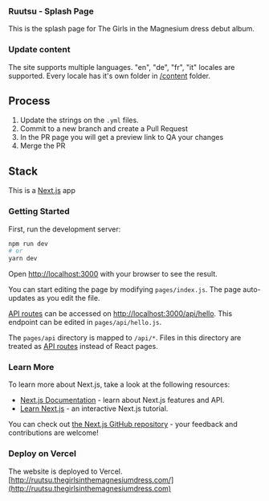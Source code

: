 
### Ruutsu - Splash Page
This is the splash page for The Girls in the Magnesium dress debut album.

### Update content
The site supports multiple languages. "en", "de", "fr", "it" locales are supported. 
Every locale has it's own folder in [/content](./content/) folder.

## Process
1. Update the strings on the `.yml` files.
2. Commit to a new branch and create a Pull Request
3. In the PR page you will get a preview link to QA your changes
4. Merge the PR

## Stack

This is a [Next.js](https://nextjs.org/) app

### Getting Started

First, run the development server:

```bash
npm run dev
# or
yarn dev
```

Open [http://localhost:3000](http://localhost:3000) with your browser to see the result.

You can start editing the page by modifying `pages/index.js`. The page auto-updates as you edit the file.

[API routes](https://nextjs.org/docs/api-routes/introduction) can be accessed on [http://localhost:3000/api/hello](http://localhost:3000/api/hello). This endpoint can be edited in `pages/api/hello.js`.

The `pages/api` directory is mapped to `/api/*`. Files in this directory are treated as [API routes](https://nextjs.org/docs/api-routes/introduction) instead of React pages.

### Learn More

To learn more about Next.js, take a look at the following resources:

- [Next.js Documentation](https://nextjs.org/docs) - learn about Next.js features and API.
- [Learn Next.js](https://nextjs.org/learn) - an interactive Next.js tutorial.

You can check out [the Next.js GitHub repository](https://github.com/vercel/next.js/) - your feedback and contributions are welcome!

### Deploy on Vercel

The website is deployed to Vercel. [http://ruutsu.thegirlsinthemagnesiumdress.com/](http://ruutsu.thegirlsinthemagnesiumdress.com)
